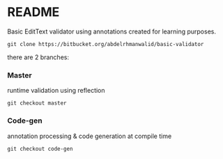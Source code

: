 # README #

Basic EditText validator using annotations created for learning purposes.

```git clone https://bitbucket.org/abdelrhmanwalid/basic-validator```

there are 2 branches:

### Master ###
runtime validation using reflection

```git checkout master```

### Code-gen ###

annotation processing & code generation at compile time

```git checkout code-gen```